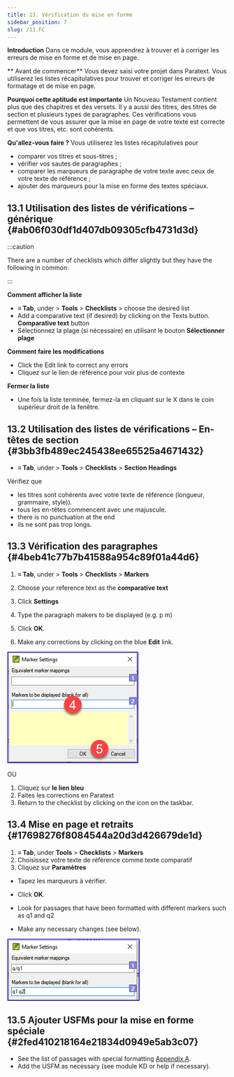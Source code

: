 ```yaml
---
title: 13. Vérification du mise en forme
sidebar_position: 7
slug: /13.FC
---
```




**Introduction** Dans ce module, vous apprendrez à trouver et à corriger les erreurs de mise en forme et de mise en page.


** Avant de commencer**  Vous devez saisi votre projet dans Paratext. Vous utiliserez les listes récapitulatives pour trouver et corriger les erreurs de formatage et de mise en page.


**Pourquoi cette aptitude est importante** Un Nouveau Testament contient plus que des chapitres et des versets. Il y a aussi des titres, des titres de section et plusieurs types de paragraphes. Ces vérifications vous permettent de vous assurer que la mise en page de votre texte est correcte et que vos titres, etc. sont cohérents.


**Qu'allez-vous faire ?**  Vous utiliserez les listes récapitulatives pour

- comparer vos titres et sous-titres ;
- vérifier vos sautes de paragraphes ;
- comparer les marqueurs de paragraphe de votre texte avec ceux de votre texte de référence ;
- ajouter des marqueurs pour la mise en forme des textes spéciaux.

## 13.1 Utilisation des listes de vérifications – générique {#ab06f030df1d407db09305cfb4731d3d}


:::caution

There are a number of checklists which differ slightly but they have the following in common:

:::




**Comment afficher la liste**

- **≡ Tab**, under &gt; **Tools** &gt; **Checklists** &gt; choose the desired list
- Add a comparative text (if desired) by clicking on the Texts button. **Comparative text** button
- Sélectionnez la plage (si nécessaire) en utilisant le bouton **Sélectionner plage**

**Comment faire les modifications**

- Click the Edit link to correct any errors
- Cliquez sur le lien de référence pour voir plus de contexte

**Fermer la liste**

- Une fois la liste terminée, fermez-la en cliquant sur le X dans le coin supérieur droit de la fenêtre.

## 13.2 Utilisation des listes de vérifications – En-têtes de section {#3bb3fb489ec245438ee65525a4671432}

- **≡ Tab**, under &gt; **Tools** &gt; **Checklists** &gt; **Section Headings**

Vérifiez que

- les titres sont cohérents avec votre texte de référence (longueur, grammaire, style)).
- tous les en-têtes commencent avec une majuscule.
- there is no punctuation at the end
- ils ne sont pas trop longs.

## 13.3 Vérification des paragraphes {#4beb41c77b7b41588a954c89f01a44d6}


<div class='notion-row'>
<div class='notion-column' style={{width: 'calc((100% - (min(32px, 4vw) * 1)) * 0.5)'}}>

1. **≡ Tab**, under > **Tools** > **Checklists** > **Markers**

1. Choose your reference text as the **comparative text**

1. Click **Settings**

1. Type the paragraph makers to be displayed
(e.g. p m)

1. Click **OK**.

1. Make any corrections by clicking on the blue **Edit** link.

</div><div className='notion-spacer'></div>

<div class='notion-column' style={{width: 'calc((100% - (min(32px, 4vw) * 1)) * 0.5)'}}>

![](./1428959575.png)

</div><div className='notion-spacer'></div>
</div>

OU

1. Cliquez sur __le lien bleu__
1. Faites les corrections en Paratext
1. Return to the checklist by clicking on the icon on the taskbar.

## 13.4 Mise en page et retraits {#17698276f8084544a20d3d426679de1d}

1. **≡ Tab**, under **Tools** &gt; **Checklists** &gt; **Markers**
1. Choisissez votre texte de référence comme texte comparatif
1. Cliquez sur **Paramètres**  

<div class='notion-row'>
<div class='notion-column' style={{width: 'calc((100% - (min(32px, 4vw) * 1)) * 0.5)'}}>

- Tapez les marqueurs à vérifier.

- Click **OK**.

- Look for passages that have been formatted with different markers such as q1 and q2

- Make any necessary changes (see below).

</div><div className='notion-spacer'></div>

<div class='notion-column' style={{width: 'calc((100% - (min(32px, 4vw) * 1)) * 0.5)'}}>

![](./1300191702.png)

</div><div className='notion-spacer'></div>
</div>

## 13.5 Ajouter USFMs pour la mise en forme spéciale {#2fed410218164e21834d0949e5ab3c07}

- See the list of passages with special formatting [Appendix A](https://manual.paratext.org/Training-Manual/Appendix/A.st).
- Add the USFM as necessary (see module KD or help if necessary).
